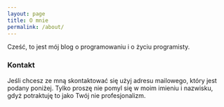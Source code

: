 ```yaml
---
layout: page
title: O mnie
permalink: /about/
---
```


Cześć, to jest mój blog o programowaniu i o życiu programisty.

### Kontakt

Jeśli chcesz ze mną skontaktować się użyj adresu mailowego, który jest podany poniżej. Tylko proszę nie pomyl się w moim imieniu i nazwisku, gdyż potraktuję to jako Twój nie profesjonalizm.